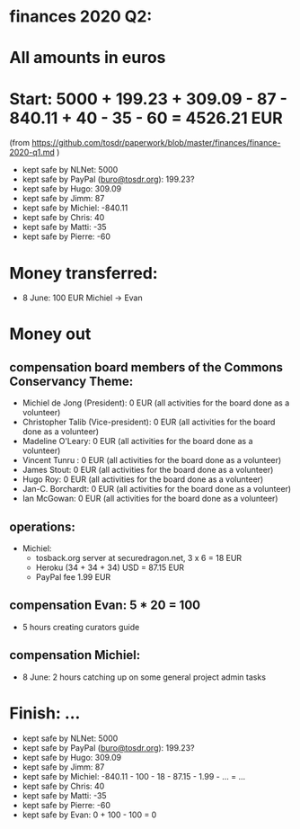 # finances 2020 Q2:

# All amounts in euros
# Start: 5000 + 199.23 + 309.09 - 87 - 840.11 + 40 - 35 - 60 = 4526.21 EUR
(from https://github.com/tosdr/paperwork/blob/master/finances/finance-2020-q1.md )

* kept safe by NLNet: 5000
* kept safe by PayPal (buro@tosdr.org): 199.23?
* kept safe by Hugo: 309.09
* kept safe by Jimm: 87
* kept safe by Michiel: -840.11
* kept safe by Chris: 40
* kept safe by Matti: -35
* kept safe by Pierre: -60

# Money transferred:
* 8 June: 100 EUR Michiel -> Evan

# Money out

## compensation board members of the Commons Conservancy Theme:
  * Michiel de Jong (President):		0 EUR (all activities for the board done as a volunteer)
  * Christopher Talib (Vice-president):		0 EUR (all activities for the board done as a volunteer)
  * Madeline O'Leary:				0 EUR (all activities for the board done as a volunteer)
  * Vincent Tunru :				0 EUR (all activities for the board done as a volunteer)
  * James Stout:				0 EUR (all activities for the board done as a volunteer)
  * Hugo Roy:					0 EUR (all activities for the board done as a volunteer)
  * Jan-C. Borchardt:				0 EUR (all activities for the board done as a volunteer)
  * Ian McGowan:				0 EUR (all activities for the board done as a volunteer)

## operations:
  * Michiel:
    * tosback.org server at securedragon.net, 3 x 6 = 18 EUR
    * Heroku (34 + 34 + 34) USD = 87.15 EUR
    * PayPal fee 1.99 EUR

## compensation Evan: 5 * 20 = 100
  * 5 hours creating curators guide

## compensation Michiel:
  * 8 June: 2 hours catching up on some general project admin tasks

# Finish: ...
* kept safe by NLNet: 5000
* kept safe by PayPal (buro@tosdr.org): 199.23?
* kept safe by Hugo: 309.09
* kept safe by Jimm: 87
* kept safe by Michiel: -840.11 - 100 - 18 - 87.15 - 1.99 - ... = ...
* kept safe by Chris: 40
* kept safe by Matti: -35
* kept safe by Pierre: -60
* kept safe by Evan: 0 + 100 - 100 = 0
